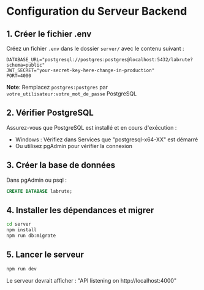 # Configuration du Serveur Backend

## 1. Créer le fichier .env

Créez un fichier `.env` dans le dossier `server/` avec le contenu suivant :

```
DATABASE_URL="postgresql://postgres:postgres@localhost:5432/labrute?schema=public"
JWT_SECRET="your-secret-key-here-change-in-production"
PORT=4000
```

**Note**: Remplacez `postgres:postgres` par `votre_utilisateur:votre_mot_de_passe` PostgreSQL

## 2. Vérifier PostgreSQL

Assurez-vous que PostgreSQL est installé et en cours d'exécution :
- Windows : Vérifiez dans Services que "postgresql-x64-XX" est démarré
- Ou utilisez pgAdmin pour vérifier la connexion

## 3. Créer la base de données

Dans pgAdmin ou psql :
```sql
CREATE DATABASE labrute;
```

## 4. Installer les dépendances et migrer

```bash
cd server
npm install
npm run db:migrate
```

## 5. Lancer le serveur

```bash
npm run dev
```

Le serveur devrait afficher : "API listening on http://localhost:4000"
